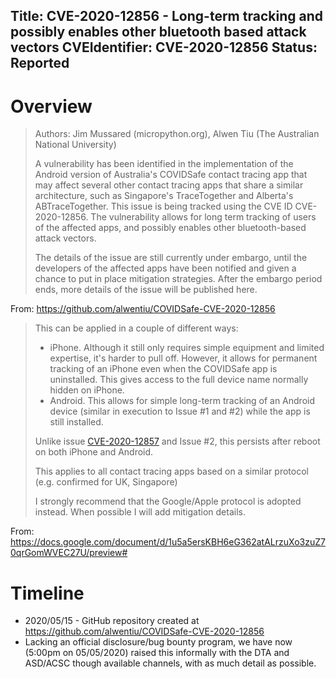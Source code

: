 Title: CVE-2020-12856 - Long-term tracking and possibly enables other bluetooth based attack vectors
CVEIdentifier: CVE-2020-12856
Status: Reported
---

# Overview

> Authors: Jim Mussared (micropython.org), Alwen Tiu (The Australian National University)
>
> A vulnerability has been identified in the implementation of the Android version of Australia's COVIDSafe contact tracing app that may affect several other contact tracing apps that share a similar architecture, such as Singapore's TraceTogether and Alberta's ABTraceTogether. This issue is being tracked using the CVE ID CVE-2020-12856. The vulnerability allows for long term tracking of users of the affected apps, and possibly enables other bluetooth-based attack vectors.
>
> The details of the issue are still currently under embargo, until the developers of the affected apps have been notified and given a chance to put in place mitigation strategies. After the embargo period ends, more details of the issue will be published here.

From: https://github.com/alwentiu/COVIDSafe-CVE-2020-12856

> This can be applied in a couple of different ways:
>
> - iPhone. Although it still only requires simple equipment and limited expertise, it's harder to pull off. However, it allows for permanent tracking of an iPhone even when the COVIDSafe app is uninstalled. This gives access to the full device name normally hidden on iPhone.
> - Android. This allows for simple long-term tracking of an Android device (similar in execution to Issue #1 and #2) while the app is still installed.
> 
> Unlike issue <a href="/issue-register/CVE-2020-12857-tempid-identifier-was-static">CVE-2020-12857</a> and Issue #2, this persists after reboot on both iPhone and Android.
>
> This applies to all contact tracing apps based on a similar protocol (e.g. confirmed for UK, Singapore)
> 
> I strongly recommend that the Google/Apple protocol is adopted instead. When possible I will add mitigation details.

From: https://docs.google.com/document/d/1u5a5ersKBH6eG362atALrzuXo3zuZ70qrGomWVEC27U/preview#

# Timeline

- 2020/05/15 - GitHub repository created at https://github.com/alwentiu/COVIDSafe-CVE-2020-12856
- Lacking an official disclosure/bug bounty program, we have now (5:00pm on 05/05/2020) raised this informally with the DTA and ASD/ACSC though available channels, with as much detail as possible.
